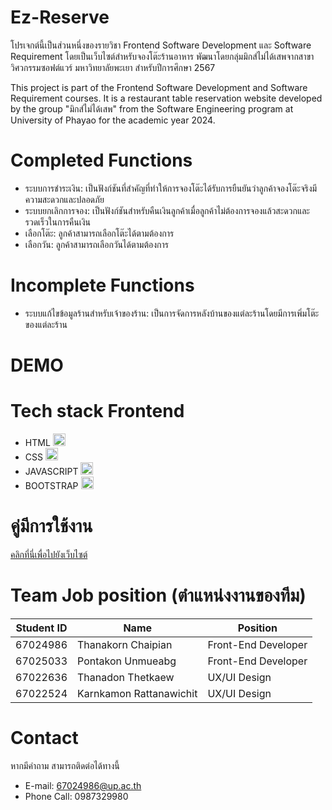 # Ez-Reserve
โปรเจกต์นี้เป็นส่วนหนึ่งของรายวิชา Frontend Software Development และ Software Requirement โดยเป็นเว็บไซต์สำหรับจองโต๊ะร้านอาหาร พัฒนาโดยกลุ่มมิกส์ไม่ได้เสพจากสาขาวิศวกรรมซอฟต์แวร์ มหาวิทยาลัยพะเยา สำหรับปีการศึกษา 2567

This project is part of the Frontend Software Development and Software Requirement courses. It is a restaurant table reservation website developed by the group "มิกส์ไม่ได้เสพ" from the Software Engineering program at University of Phayao for the academic year 2024.
# Completed Functions
- ระบบการชำระเงิน: เป็นฟังก์ชันที่สำคัญที่ทำให้การจองโต๊ะได้รับการยืนยันว่าลูกค้าจองโต๊ะจริงมีความสะดวกและปลอดภัย
- ระบบยกเลิกการจอง: เป็นฟังก์ชันสำหรับคืนเงินลูกค้าเมื่อลูกค้าไม่ต้องการจองแล้วสะดวกและรวดเร็วในการคืนเงิน
- เลือกโต๊ะ: ลูกค้าสามารถเลือกโต๊ะได้ตามต้องการ
- เลือกวัน: ลูกค้าสามารถเลือกวันได้ตามต้องการ
# Incomplete Functions
- ระบบแก้ไขข้อมูลร้านสำหรับเจ้าของร้าน: เป็นการจัดการหลังบ้านของแต่ละร้านโดยมีการเพิ่มโต๊ะของแต่ละร้าน
# DEMO

# Tech stack Frontend
- HTML <img src="https://upload.wikimedia.org/wikipedia/commons/6/61/HTML5_logo_and_wordmark.svg" width="20">
- CSS <img src="https://upload.wikimedia.org/wikipedia/commons/d/d5/CSS3_logo_and_wordmark.svg" width="20">
- JAVASCRIPT <img src="https://upload.wikimedia.org/wikipedia/commons/6/6a/JavaScript-logo.png" width="20">
- BOOTSTRAP <img src="https://upload.wikimedia.org/wikipedia/commons/thumb/b/b2/Bootstrap_logo.svg/1200px-Bootstrap_logo.svg.png" width="20">
# คู่มีการใช้งาน
[คลิกที่นี่เพื่อไปยังเว็บไซต์](https://www.example.com)
# Team Job position (ตำแหน่งงานของทีม)
| Student ID | Name | Position |
|----------|----------|----------|
| 67024986 | Thanakorn Chaipian | Front-End Developer |
| 67025033 | Pontakon Unmueabg | Front-End Developer |
| 67022636 | Thanadon Thetkaew | UX/UI Design |
| 67022524 | Karnkamon Rattanawichit | UX/UI Design |
# Contact
หากมีคำถาม สามารถติดต่อได้ทางนี้
- E-mail: 67024986@up.ac.th
- Phone Call: 0987329980

